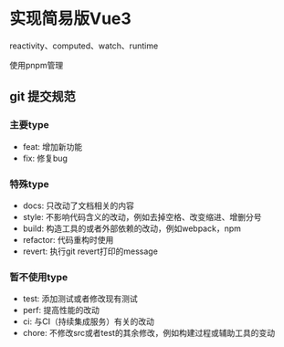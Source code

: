 # 实现简易版Vue3

reactivity、computed、watch、runtime

使用pnpm管理

## git 提交规范
### 主要type
- feat:     增加新功能
- fix:      修复bug

### 特殊type
- docs:     只改动了文档相关的内容
- style:    不影响代码含义的改动，例如去掉空格、改变缩进、增删分号
- build:    构造工具的或者外部依赖的改动，例如webpack，npm
- refactor: 代码重构时使用
- revert:   执行git revert打印的message

### 暂不使用type
- test:     添加测试或者修改现有测试
- perf:     提高性能的改动
- ci:       与CI（持续集成服务）有关的改动
- chore:    不修改src或者test的其余修改，例如构建过程或辅助工具的变动